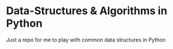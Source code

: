 # Data-Structures & Algorithms in Python
Just a repo for me to play with common data structures in Python
